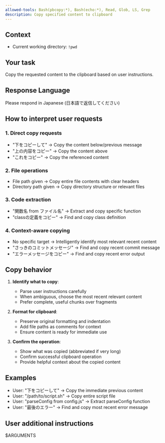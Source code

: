 ```yaml
---
allowed-tools: Bash(pbcopy:*), Bash(echo:*), Read, Glob, LS, Grep
description: Copy specified content to clipboard
---
```


## Context

- Current working directory: `!pwd`

## Your task

Copy the requested content to the clipboard based on user instructions.

## Response Language

Please respond in Japanese (日本語で返信してください)

## How to interpret user requests

### 1. **Direct copy requests**
- "下をコピーして" → Copy the content below/previous message
- "上の内容をコピー" → Copy the content above
- "これをコピー" → Copy the referenced content

### 2. **File operations**
- File path given → Copy entire file contents with clear headers
- Directory path given → Copy directory structure or relevant files

### 3. **Code extraction**
- "関数名 from ファイル名" → Extract and copy specific function
- "classの定義をコピー" → Find and copy class definition

### 4. **Context-aware copying**
- No specific target → Intelligently identify most relevant recent content
- "さっきのコミットメッセージ" → Find and copy recent commit message
- "エラーメッセージをコピー" → Find and copy recent error output

## Copy behavior

1. **Identify what to copy**:
   - Parse user instructions carefully
   - When ambiguous, choose the most recent relevant content
   - Prefer complete, useful chunks over fragments

2. **Format for clipboard**:
   - Preserve original formatting and indentation
   - Add file paths as comments for context
   - Ensure content is ready for immediate use

3. **Confirm the operation**:
   - Show what was copied (abbreviated if very long)
   - Confirm successful clipboard operation
   - Provide helpful context about the copied content

## Examples

- User: "下をコピーして" → Copy the immediate previous content
- User: "/path/to/script.sh" → Copy entire script file
- User: "parseConfig from config.js" → Extract parseConfig function
- User: "最後のエラー" → Find and copy most recent error message

## User additional instructions

$ARGUMENTS
